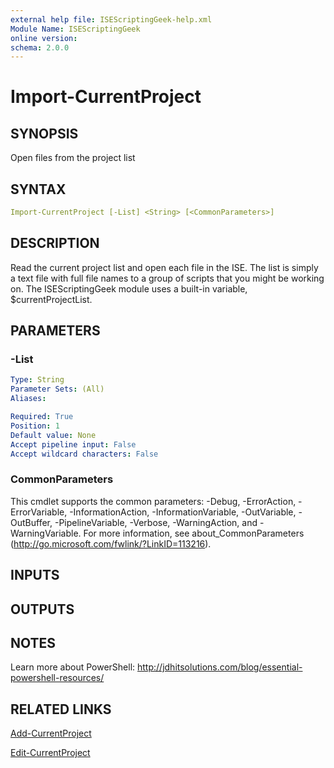```yaml
---
external help file: ISEScriptingGeek-help.xml
Module Name: ISEScriptingGeek
online version:
schema: 2.0.0
---
```


# Import-CurrentProject

## SYNOPSIS

Open files from the project list

## SYNTAX

```yaml
Import-CurrentProject [-List] <String> [<CommonParameters>]
```

## DESCRIPTION

Read the current project list and open each file in the ISE. The list is simply a text file with full file names to a group of scripts that you might be working on. The ISEScriptingGeek module uses a built-in variable, $currentProjectList.

## PARAMETERS

### -List

```yaml
Type: String
Parameter Sets: (All)
Aliases:

Required: True
Position: 1
Default value: None
Accept pipeline input: False
Accept wildcard characters: False
```

### CommonParameters

This cmdlet supports the common parameters: -Debug, -ErrorAction, -ErrorVariable, -InformationAction, -InformationVariable, -OutVariable, -OutBuffer, -PipelineVariable, -Verbose, -WarningAction, and -WarningVariable.
For more information, see about_CommonParameters (http://go.microsoft.com/fwlink/?LinkID=113216).

## INPUTS

## OUTPUTS

## NOTES

Learn more about PowerShell: http://jdhitsolutions.com/blog/essential-powershell-resources/

## RELATED LINKS

[Add-CurrentProject]()

[Edit-CurrentProject]()

